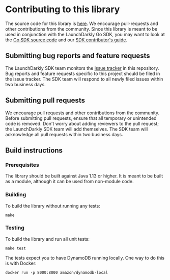 # Contributing to this library

The source code for this library is [here](https://github.com/launchdarkly/go-server-sdk-dynamodb). We encourage pull-requests and other contributions from the community. Since this library is meant to be used in conjunction with the LaunchDarkly Go SDK, you may want to look at the [Go SDK source code](https://github.com/launchdarkly/go-server-sdk) and our [SDK contributor's guide](https://docs.launchdarkly.com/sdk/concepts/contributors-guide).

## Submitting bug reports and feature requests
 
The LaunchDarkly SDK team monitors the [issue tracker](https://github.com/launchdarkly/go-server-sdk-dynamodb/issues) in this repository. Bug reports and feature requests specific to this project should be filed in the issue tracker. The SDK team will respond to all newly filed issues within two business days.
 
## Submitting pull requests
 
We encourage pull requests and other contributions from the community. Before submitting pull requests, ensure that all temporary or unintended code is removed. Don't worry about adding reviewers to the pull request; the LaunchDarkly SDK team will add themselves. The SDK team will acknowledge all pull requests within two business days.
 
## Build instructions
 
### Prerequisites
 
The library should be built against Java 1.13 or higher. It is meant to be built as a module, although it can be used from non-module code.
 
### Building

To build the library without running any tests:
```
make
```

### Testing
 
To build the library and run all unit tests:
```
make test
```

The tests expect you to have DynamoDB running locally. One way to do this is with Docker:

```
docker run -p 8000:8000 amazon/dynamodb-local
```
